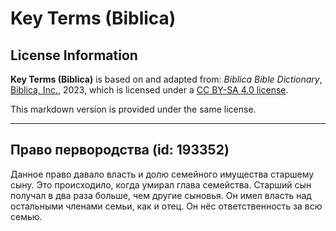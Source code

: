 # Key Terms (Biblica)

## License Information

**Key Terms (Biblica)** is based on and adapted from: _Biblica Bible Dictionary_, [Biblica, Inc.](https://www.biblica.com/), 2023, which is licensed under a [CC BY-SA 4.0 license](https://creativecommons.org/licenses/by-sa/4.0/legalcode.en).

This markdown version is provided under the same license.



--------------------------------

## Право первородства (id: 193352)

Данное право давало власть и долю семейного имущества старшему сыну. Это происходило, когда умирал глава семейства. Старший сын получал в два раза больше, чем другие сыновья. Он имел власть над остальными членами семьи, как и отец. Он нёс ответственность за всю семью.


